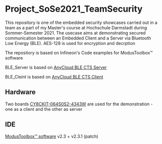 #     Project_SoSe2021_TeamSecurity

This repository is one of the embedded security showcases carried out in a team as a part of my Master's course at Hochschule Darmstadt during Sommer-Semester 2021.
The usecase aims at demonstrating secured communication between an Embedded Client and a Server via Bluetooth Low Energy (BLE). AES-128 is used for encryption and decrption

The repository is based on Infineon's Code examples for ModusToolbox™ software

BLE_Server is based on [AnyCloud BLE CTS Server](https://github.com/Infineon/mtb-example-anycloud-ble-cts-server/tree/release-v1.0.0)

BLE_Cleint is based on [AnyCloud BLE CTS Client](https://github.com/Infineon/mtb-example-anycloud-ble-cts-client/tree/release-v1.0.0)

## Hardware
Two boards [CY8CKIT-064S0S2-4343W](https://www.infineon.com/cms/en/product/evaluation-boards/cy8ckit-064s0s2-4343w/?utm_source=cypress&utm_medium=referral&utm_campaign=202110_globe_en_all_integration-dev_kit) are used for the demonstration - one as a client and the other as server

## IDE
[ModusToolbox™ software](https://www.cypress.com/products/modustoolbox-software-environment) v2.3 + v2.3.1 (patch)